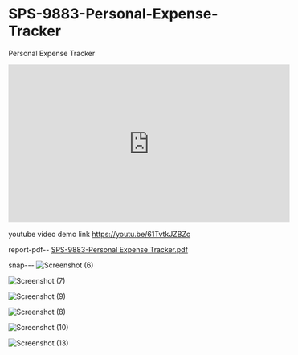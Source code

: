 

# SPS-9883-Personal-Expense-Tracker
Personal Expense Tracker


<iframe width="560" height="315" src="https://www.youtube.com/embed/61TvtkJZBZc" title="YouTube video player" frameborder="0" allow="accelerometer; autoplay; clipboard-write; encrypted-media; gyroscope; picture-in-picture" allowfullscreen></iframe>




youtube video demo link
https://youtu.be/61TvtkJZBZc

report-pdf--
[SPS-9883-Personal Expense Tracker.pdf](https://github.com/smartinternz02/SPS-9883-Personal-Expense-Tracker/files/6541381/SPS-9883-Personal.Expense.Tracker.pdf)



snap---
![Screenshot (6)](https://user-images.githubusercontent.com/74354902/119551494-55bc4a00-bdb7-11eb-933a-f85b4936ce58.png)

![Screenshot (7)](https://user-images.githubusercontent.com/74354902/119551692-8a300600-bdb7-11eb-91ad-2b8a62e73945.png)

![Screenshot (9)](https://user-images.githubusercontent.com/74354902/119551798-a764d480-bdb7-11eb-9ac9-162a3b2229ab.png)

![Screenshot (8)](https://user-images.githubusercontent.com/74354902/119551743-9ae07c00-bdb7-11eb-8619-bfab80bd9dcb.png)

![Screenshot (10)](https://user-images.githubusercontent.com/74354902/119551837-b21f6980-bdb7-11eb-8f8f-6799d73c71fe.png)

![Screenshot (13)](https://user-images.githubusercontent.com/74354902/119551849-b5b2f080-bdb7-11eb-9ea7-0f3d618be04a.png)
